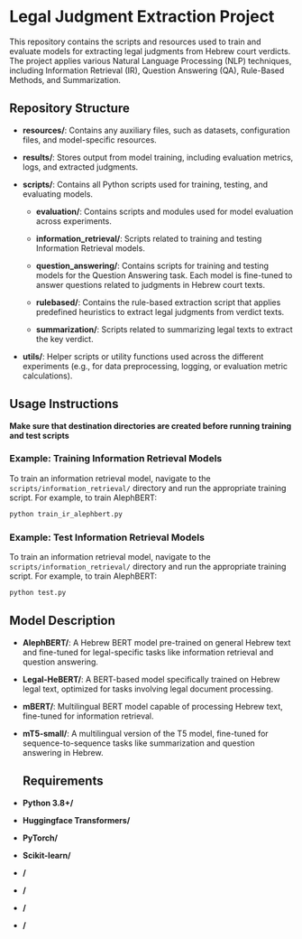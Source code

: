 # Legal Judgment Extraction Project

This repository contains the scripts and resources used to train and evaluate models for extracting legal judgments from Hebrew court verdicts. The project applies various Natural Language Processing (NLP) techniques, including Information Retrieval (IR), Question Answering (QA), Rule-Based Methods, and Summarization.

## Repository Structure

- **resources/**: Contains any auxiliary files, such as datasets, configuration files, and model-specific resources.
  
- **results/**: Stores output from model training, including evaluation metrics, logs, and extracted judgments.

- **scripts/**: Contains all Python scripts used for training, testing, and evaluating models.

  - **evaluation/**: Contains scripts and modules used for model evaluation across experiments.

  - **information_retrieval/**: Scripts related to training and testing Information Retrieval models.

  - **question_answering/**: Contains scripts for training and testing models for the Question Answering task. Each model is fine-tuned to answer questions related to judgments in Hebrew court texts.

  - **rulebased/**: Contains the rule-based extraction script that applies predefined heuristics to extract legal judgments from verdict texts.

  - **summarization/**: Scripts related to summarizing legal texts to extract the key verdict.
    
- **utils/**: Helper scripts or utility functions used across the different experiments (e.g., for data preprocessing, logging, or evaluation metric calculations).

## Usage Instructions

**Make sure that destination directories are created before running training and test scripts**

### Example: Training Information Retrieval Models
To train an information retrieval model, navigate to the `scripts/information_retrieval/` directory and run the appropriate training script. For example, to train AlephBERT:

```bash
python train_ir_alephbert.py
```

### Example: Test Information Retrieval Models
To train an information retrieval model, navigate to the `scripts/information_retrieval/` directory and run the appropriate training script. For example, to train AlephBERT:

```bash
python test.py
```


## Model Description

- **AlephBERT/**: A Hebrew BERT model pre-trained on general Hebrew text and fine-tuned for legal-specific tasks like information retrieval and question answering.
- **Legal-HeBERT/**: A BERT-based model specifically trained on Hebrew legal text, optimized for tasks involving legal document processing.
- **mBERT/**: Multilingual BERT model capable of processing Hebrew text, fine-tuned for information retrieval.
- **mT5-small/**: A multilingual version of the T5 model, fine-tuned for sequence-to-sequence tasks like summarization and question answering in Hebrew.


  ## Requirements

- **Python 3.8+/**
- **Huggingface Transformers/**
- **PyTorch/**
- **Scikit-learn/**
- **/**
- **/**
- **/**
- **/**
